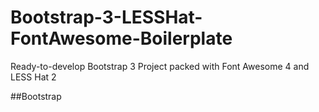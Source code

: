 Bootstrap-3-LESSHat-FontAwesome-Boilerplate
===========================================

Ready-to-develop Bootstrap 3 Project packed with Font Awesome 4 and LESS Hat 2

##Bootstrap
